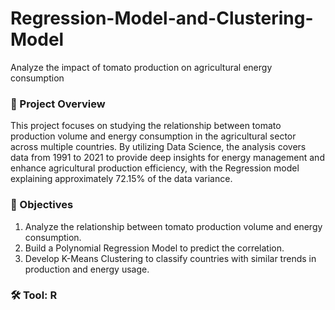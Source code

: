 # Regression-Model-and-Clustering-Model
Analyze the impact of tomato production on agricultural energy consumption

### 📌 Project Overview 
This project focuses on studying the relationship between tomato production volume and energy consumption in the agricultural sector across multiple countries. By utilizing Data Science, the analysis covers data from 1991 to 2021 to provide deep insights for energy management and enhance agricultural production efficiency, with the Regression model explaining approximately 72.15% of the data variance.

### 🎯 Objectives
1. Analyze the relationship between tomato production volume and energy consumption.
2. Build a Polynomial Regression Model to predict the correlation.
3. Develop K-Means Clustering to classify countries with similar trends in production and energy usage.
   
### 🛠️ Tool: R
